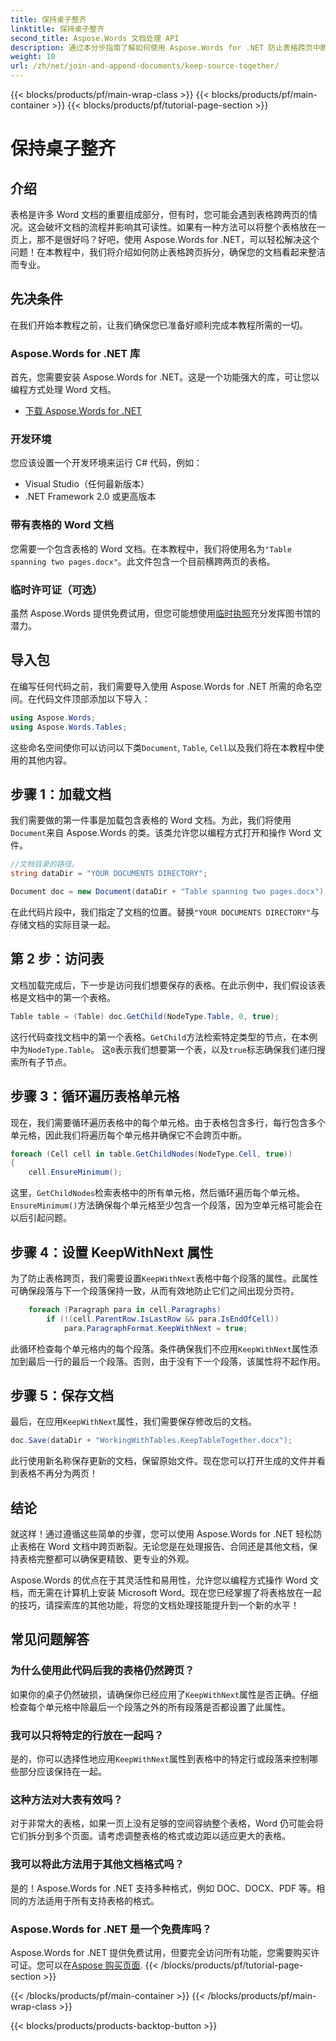 ```yaml
---
title: 保持桌子整齐
linktitle: 保持桌子整齐
second_title: Aspose.Words 文档处理 API
description: 通过本分步指南了解如何使用 Aspose.Words for .NET 防止表格跨页中断。确保 Word 文档整洁、专业
weight: 10
url: /zh/net/join-and-append-documents/keep-source-together/
---
```


{{< blocks/products/pf/main-wrap-class >}}
{{< blocks/products/pf/main-container >}}
{{< blocks/products/pf/tutorial-page-section >}}

# 保持桌子整齐

## 介绍

表格是许多 Word 文档的重要组成部分，但有时，您可能会遇到表格跨两页的情况。这会破坏文档的流程并影响其可读性。如果有一种方法可以将整个表格放在一页上，那不是很好吗？好吧，使用 Aspose.Words for .NET，可以轻松解决这个问题！在本教程中，我们将介绍如何防止表格跨页拆分，确保您的文档看起来整洁而专业。

## 先决条件

在我们开始本教程之前，让我们确保您已准备好顺利完成本教程所需的一切。

### Aspose.Words for .NET 库

首先，您需要安装 Aspose.Words for .NET。这是一个功能强大的库，可让您以编程方式处理 Word 文档。

- [下载 Aspose.Words for .NET](https://releases.aspose.com/words/net/)

### 开发环境

您应该设置一个开发环境来运行 C# 代码，例如：

- Visual Studio（任何最新版本）
- .NET Framework 2.0 或更高版本

### 带有表格的 Word 文档

您需要一个包含表格的 Word 文档。在本教程中，我们将使用名为`"Table spanning two pages.docx"`。此文件包含一个目前横跨两页的表格。

### 临时许可证（可选）

虽然 Aspose.Words 提供免费试用，但您可能想使用[临时执照](https://purchase.aspose.com/temporary-license/)充分发挥图书馆的潜力。

## 导入包

在编写任何代码之前，我们需要导入使用 Aspose.Words for .NET 所需的命名空间。在代码文件顶部添加以下导入：

```csharp
using Aspose.Words;
using Aspose.Words.Tables;
```

这些命名空间使你可以访问以下类`Document`, `Table`, `Cell`以及我们将在本教程中使用的其他内容。

## 步骤 1：加载文档

我们需要做的第一件事是加载包含表格的 Word 文档。为此，我们将使用`Document`来自 Aspose.Words 的类。该类允许您以编程方式打开和操作 Word 文件。

```csharp
//文档目录的路径。
string dataDir = "YOUR DOCUMENTS DIRECTORY";

Document doc = new Document(dataDir + "Table spanning two pages.docx");
```

在此代码片段中，我们指定了文档的位置。替换`"YOUR DOCUMENTS DIRECTORY"`与存储文档的实际目录一起。

## 第 2 步：访问表

文档加载完成后，下一步是访问我们想要保存的表格。在此示例中，我们假设该表格是文档中的第一个表格。

```csharp
Table table = (Table) doc.GetChild(NodeType.Table, 0, true);
```

这行代码查找文档中的第一个表格。`GetChild`方法检索特定类型的节点，在本例中为`NodeType.Table`。 这`0`表示我们想要第一个表，以及`true`标志确保我们递归搜索所有子节点。

## 步骤 3：循环遍历表格单元格

现在，我们需要循环遍历表格中的每个单元格。由于表格包含多行，每行包含多个单元格，因此我们将遍历每个单元格并确保它不会跨页中断。

```csharp
foreach (Cell cell in table.GetChildNodes(NodeType.Cell, true))
{
    cell.EnsureMinimum();
```

这里，`GetChildNodes`检索表格中的所有单元格，然后循环遍历每个单元格。`EnsureMinimum()`方法确保每个单元格至少包含一个段落，因为空单元格可能会在以后引起问题。

## 步骤 4：设置 KeepWithNext 属性

为了防止表格跨页，我们需要设置`KeepWithNext`表格中每个段落的属性。此属性可确保段落与下一个段落保持一致，从而有效地防止它们之间出现分页符。

```csharp
    foreach (Paragraph para in cell.Paragraphs)
        if (!(cell.ParentRow.IsLastRow && para.IsEndOfCell))
            para.ParagraphFormat.KeepWithNext = true;
```

此循环检查每个单元格内的每个段落。条件确保我们不应用`KeepWithNext`属性添加到最后一行的最后一个段落。否则，由于没有下一个段落，该属性将不起作用。

## 步骤 5：保存文档

最后，在应用`KeepWithNext`属性，我们需要保存修改后的文档。

```csharp
doc.Save(dataDir + "WorkingWithTables.KeepTableTogether.docx");
```

此行使用新名称保存更新的文档，保留原始文件。现在您可以打开生成的文件并看到表格不再分为两页！

## 结论

就这样！通过遵循这些简单的步骤，您可以使用 Aspose.Words for .NET 轻松防止表格在 Word 文档中跨页断裂。无论您是在处理报告、合同还是其他文档，保持表格完整都可以确保更精致、更专业的外观。

Aspose.Words 的优点在于其灵活性和易用性，允许您以编程方式操作 Word 文档，而无需在计算机上安装 Microsoft Word。现在您已经掌握了将表格放在一起的技巧，请探索库的其他功能，将您的文档处理技能提升到一个新的水平！

## 常见问题解答

### 为什么使用此代码后我的表格仍然跨页？

如果你的桌子仍然破损，请确保你已经应用了`KeepWithNext`属性是否正确。仔细检查每个单元格中除最后一个段落之外的所有段落是否都设置了此属性。

### 我可以只将特定的行放在一起吗？

是的，你可以选择性地应用`KeepWithNext`属性到表格中的特定行或段落来控制哪些部分应该保持在一起。

### 这种方法对大表有效吗？

对于非常大的表格，如果一页上没有足够的空间容纳整个表格，Word 仍可能会将它们拆分到多个页面。请考虑调整表格的格式或边距以适应更大的表格。

### 我可以将此方法用于其他文档格式吗？

是的！Aspose.Words for .NET 支持多种格式，例如 DOC、DOCX、PDF 等。相同的方法适用于所有支持表格的格式。

### Aspose.Words for .NET 是一个免费库吗？

 Aspose.Words for .NET 提供免费试用，但要完全访问所有功能，您需要购买许可证。您可以在[Aspose 购买页面](https://purchase.aspose.com/buy).
{{< /blocks/products/pf/tutorial-page-section >}}

{{< /blocks/products/pf/main-container >}}
{{< /blocks/products/pf/main-wrap-class >}}

{{< blocks/products/products-backtop-button >}}
